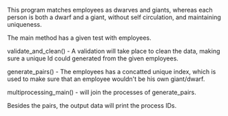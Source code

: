This program matches employees as dwarves and giants,
whereas each person is both a dwarf and a giant, without self circulation, and maintaining uniqueness.



The main method has a given test with employees.

validate_and_clean() - A validation will take place to clean the data, making sure a unique Id could generated from the given employees.


generate_pairs() - The employees has a concatted unique index, which is used to make sure that an employee wouldn't be his own giant/dwarf.


multiprocessing_main() - will join the processes of generate_pairs.


Besides the pairs, the output data will print the process IDs.

